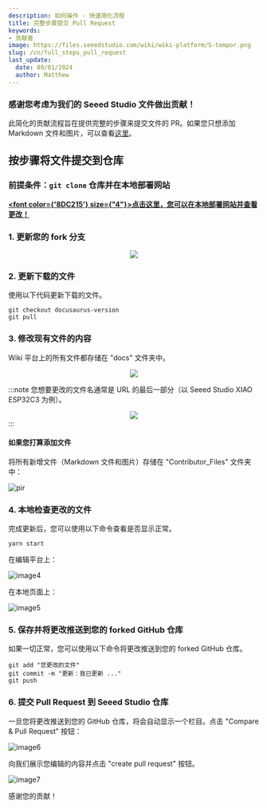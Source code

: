 ```yaml
---
description: 如何操作 - 快速简化流程
title: 完整步骤提交 Pull Request
keywords:
- 贡献者
image: https://files.seeedstudio.com/wiki/wiki-platform/S-tempor.png
slug: /cn/full_steps_pull_request
last_update:
  date: 09/01/2024
  author: Matthew
---
```


### 感谢您考虑为我们的 Seeed Studio 文件做出贡献！

此简化的贡献流程旨在提供完整的步骤来提交文件的 PR。如果您只想添加 Markdown 文件和图片，可以查看[这里](/quick_pull_request)。

## 按步骤将文件提交到仓库

### 前提条件：`git clone` 仓库并在本地部署网站

<strong><a href="/Deploy_Page_Locally"><span><font color={'8DC215'} size={"4"}>点击这里，您可以在本地部署网站并查看更改！</font></span></a></strong>

### 1. 更新您的 fork 分支

<div align="center"><img width={700} src="https://files.seeedstudio.com/wiki/wiki-platform/contributor/PR_Guide/1.jpg" /></div>

### 2. 更新下载的文件

使用以下代码更新下载的文件。

```
git checkout docusaurus-version
git pull
```

### 3. 修改现有文件的内容

Wiki 平台上的所有文件都存储在 "docs" 文件夹中。

<div align="center"><img width={500} src="https://files.seeedstudio.com/wiki/wiki-platform/contributor/PR_Guide/2.jpg" /></div>

:::note
您想要更改的文件名通常是 URL 的最后一部分（以 Seeed Studio XIAO ESP32C3 为例）。
<div align="center"><img width={700} src="https://files.seeedstudio.com/wiki/wiki-platform/contributor/PR_Guide/3.jpg" /></div>
:::

#### 如果您打算添加文件

将所有新增文件（Markdown 文件和图片）存储在 "Contributor_Files" 文件夹中：

<p style={{textAlign: 'center'}}><img src="http://files.seeedstudio.com/wiki/wiki-platform/contributor/files_stored.png" alt="pir" width={800} height="auto" /></p>

### 4. 本地检查更改的文件

完成更新后，您可以使用以下命令查看是否显示正常。

```
yarn start
```

在编辑平台上：

![image4](https://files.seeedstudio.com/wiki/wiki-platform/contributor/PR_Guide/4.jpg)

在本地页面上：

![image5](https://files.seeedstudio.com/wiki/wiki-platform/contributor/PR_Guide/5.jpg)

### 5. 保存并将更改推送到您的 forked GitHub 仓库

如果一切正常，您可以使用以下命令将更改推送到您的 forked GitHub 仓库。

```
git add "您更改的文件"
git commit -m "更新：我已更新 ..."
git push
```

### 6. 提交 Pull Request 到 Seeed Studio 仓库

一旦您将更改推送到您的 GitHub 仓库，将会自动显示一个栏目。点击 "Compare & Pull Request" 按钮：

![image6](https://files.seeedstudio.com/wiki/wiki-platform/contributor/PR_Guide/6.jpg)

向我们展示您编辑的内容并点击 "create pull request" 按钮。

![image7](https://files.seeedstudio.com/wiki/wiki-platform/contributor/PR_Guide/7.jpg)

感谢您的贡献！